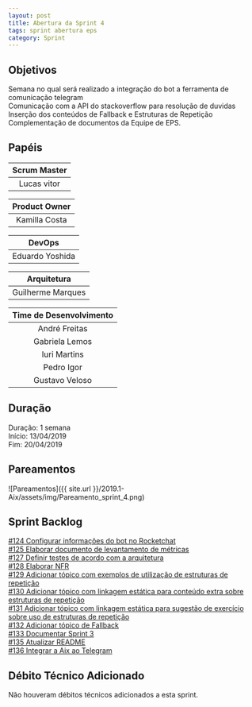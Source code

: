 ```yaml
---
layout: post
title: Abertura da Sprint 4
tags: sprint abertura eps
category: Sprint
---
```


## Objetivos

Semana no qual será realizado a integração do bot a ferramenta de comunicação telegram<br>
Comunicação com a API do stackoverflow para resolução de duvidas<br>
Inserção dos conteúdos de Fallback e Estruturas de Repetição<br>
Complementação de documentos da Equipe de EPS.

## Papéis

| **Scrum Master**|
|:--:|
|Lucas vitor|

|**Product Owner**|
|:--:|
|Kamilla Costa|

|**DevOps**|
|:--:|
|Eduardo Yoshida|

|**Arquitetura**|
|:--:|
|Guilherme Marques|

| Time de Desenvolvimento |
|:--:|
|André Freitas|
|Gabriela Lemos|
|Iuri Martins|
|Pedro Igor|
|Gustavo Veloso|

## Duração

Duração: 1 semana<br>
Início: 13/04/2019<br>
Fim: 20/04/2019

<!--more-->

## Pareamentos

![Pareamentos]({{ site.url }}/2019.1-Aix/assets/img/Pareamento_sprint_4.png)

## Sprint Backlog

[#124 Configurar informações do bot no Rocketchat](https://github.com/fga-eps-mds/2019.1-aix/issues/124)<br>
[#125 Elaborar documento de levantamento de métricas](https://github.com/fga-eps-mds/2019.1-aix/issues/125)<br>
[#127 Definir testes de acordo com a arquitetura](https://github.com/fga-eps-mds/2019.1-aix/issues/127)<br>
[#128 Elaborar NFR](https://github.com/fga-eps-mds/2019.1-aix/issues/128)<br>
[#129 Adicionar tópico com exemplos de utilização de estruturas de repetição](https://github.com/fga-eps-mds/2019.1-aix/issues/129)<br>
[#130 Adicionar tópico com linkagem estática para conteúdo extra sobre estruturas de repetição](https://github.com/fga-eps-mds/2019.1-aix/issues/130)<br>
[#131 Adicionar tópico com linkagem estática para sugestão de exercício sobre uso de estruturas de repetição](https://github.com/fga-eps-mds/2019.1-aix/issues/131)<br>
[#132 Adicionar tópico de Fallback](https://github.com/fga-eps-mds/2019.1-aix/issues/132)<br>
[#133 Documentar Sprint 3](https://github.com/fga-eps-mds/2019.1-aix/issues/133)<br>
[#135 Atualizar README](https://github.com/fga-eps-mds/2019.1-aix/issues/135)<br>
[#136 Integrar a Aix ao Telegram](https://github.com/fga-eps-mds/2019.1-aix/issues/136)

## Débito Técnico Adicionado

Não houveram débitos técnicos adicionados a esta sprint.